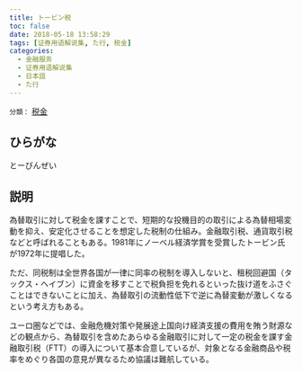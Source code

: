 ```yaml
---
title: トービン税
toc: false
date: 2018-05-18 13:58:29
tags: [证券用语解说集, た行, 税金]
categories:
  - 金融服务
  - 证券用语解说集
  - 日本語
  - た行
---
```


`分類：` [税金](/tags/税金/)

## ひらがな

とーびんぜい

## 説明

為替取引に対して税金を課すことで、短期的な投機目的の取引による為替相場変動を抑え、安定化させることを想定した税制の仕組み。金融取引税、通貨取引税などと呼ばれることもある。1981年にノーベル経済学賞を受賞したトービン氏が1972年に提唱した。

ただ、同税制は全世界各国が一律に同率の税制を導入しないと、租税回避国（タックス・ヘイブン）に資金を移すことで税負担を免れるといった抜け道をふさぐことはできないことに加え、為替取引の流動性低下で逆に為替変動が激しくなるという考え方もある。

ユーロ圏などでは、金融危機対策や発展途上国向け経済支援の費用を賄う財源などの観点から、為替取引を含めたあらゆる金融取引に対して一定の税金を課す金融取引税（FTT）の導入について基本合意しているが、対象となる金融商品や税率をめぐり各国の意見が異なるため協議は難航している。
